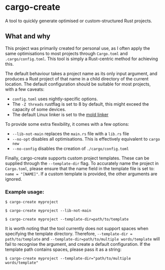 # cargo-create
A tool to quickly generate optimised or custom-structured Rust projects.

## What and why
This project was primarily created for personal use, as I often apply the same optimisations to most projects through `Cargo.toml` and `.cargo/config.toml`.
This tool is simply a Rust-centric method for achieving this.

The default behaviour takes a project name as its only input argument, and produces a Rust project of that name in a child directory of the current location. 
The default configuration should be suitable for most projects, with a few caveats:
- `config.toml` uses nightly-specific options.
- The `-Z threads` rustflag is set to 8 by default, this might exceed the capacity of some devices.
- The default Linux linker is set to the [mold linker](https://github.com/rui314/mold)

To provide some extra flexibility, it comes with a few options:
- `--lib-not-main` replaces the `main.rs` file with a `lib.rs` file
- `--no-opt` disables all optimisations. This is effectively equivalent to `cargo new`
- `--no-config` disables the creation of `./cargo/config.toml`

Finally, cargo-create supports custom project templates. These can be supplied through the `--template-dir` flag. To accurately name the project in `Cargo.toml`, please ensure that the name field in the template file is set to: `name = "[NAME]"`. 
If a custom template is provided, the other arguments are ignored.

### Example usage:
```
$ cargo-create myproject
```
```
$ cargo-create myproject --lib-not-main
```
```
$ cargo-create myproject --template-dir=path/to/template
```
It is worth noting that the tool currently does not support spaces when specifying the template directory. Therefore, `--template-dir = path/to/template` and `--template-dir=path/to/multiple words/template` will fail to recognise the argument, and create a default configuration. If the template path contains spaces, please pass it as a string: 
```
$ cargo-create myproject --template-dir="path/to/multiple words/template"
```
